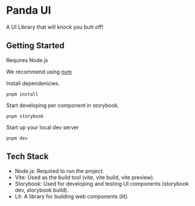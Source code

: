 # Panda UI

A UI Library that will knock you butt off!

## Getting Started

Requires Node.js

We recommend using [nvm](https://github.com/coreybutler/nvm-windows/releases)

Install dependenicies.

`pnpm install`

Start developing per component in storybook.

`pnpm storybook`

Start up your local dev server

`pnpm dev`

## Tech Stack

- Node.js: Required to run the project.
- Vite: Used as the build tool (vite, vite build, vite preview).
- Storybook: Used for developing and testing UI components (storybook dev, storybook build).
- Lit: A library for building web components (lit).
